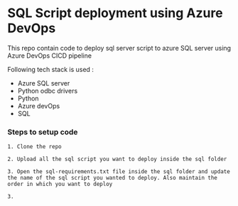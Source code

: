 # SQL Script deployment using Azure DevOps

This repo contain code to deploy sql server script to azure SQL server using Azure DevOps CICD pipeline

Following tech stack is used :
- Azure SQL server
- Python odbc drivers
- Python
- Azure devOps
- SQL


### Steps to setup code

    1. Clone the repo
    
    2. Upload all the sql script you want to deploy inside the sql folder

    3. Open the sql-requirements.txt file inside the sql folder and update the name of the sql script you wanted to deploy. Also maintain the order in which you want to deploy

    3. 
